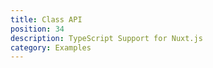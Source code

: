 ```yaml
---
title: Class API
position: 34
description: TypeScript Support for Nuxt.js
category: Examples
---
```



<Example name="class-api/minimal" />
